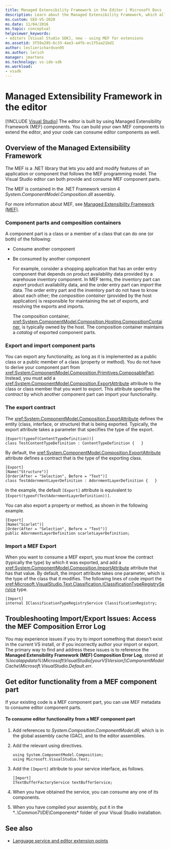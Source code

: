 ```yaml
---
title: Managed Extensibility Framework in the Editor | Microsoft Docs
description: Learn about the Managed Extensibility Framework, which allows you to build your own components to extend the editor in the Visual Studio SDK.
ms.custom: SEO-VS-2020
ms.date: 11/04/2016
ms.topic: conceptual
helpviewer_keywords:
- editors [Visual Studio SDK], new - using MEF for extensions
ms.assetid: 3f59a285-6c33-4ae3-a4fb-ec1f5aa21bd1
author: leslierichardson95
ms.author: lerich
manager: jmartens
ms.technology: vs-ide-sdk
ms.workload:
- vssdk
---
```

# Managed Extensibility Framework in the editor

 [!INCLUDE [Visual Studio](~/includes/applies-to-version/vs-windows-only.md)]
The editor is built by using Managed Extensibility Framework (MEF) components. You can build your own MEF components to extend the editor, and your code can consume editor components as well.

## Overview of the Managed Extensibility Framework
 The MEF is a .NET library that lets you add and modify features of an application or component that follows the MEF programming model. The Visual Studio editor can both provide and consume MEF component parts.

 The MEF is contained in the .NET Framework version 4 *System.ComponentModel.Composition.dll* assembly.

 For more information about MEF, see [Managed Extensibility Framework (MEF)](/dotnet/framework/mef/index).

### Component parts and composition containers
 A component part is a class or a member of a class that can do one (or both) of the following:

- Consume another component

- Be consumed by another component

  For example, consider a shopping application that has an order entry component that depends on product availability data provided by a warehouse inventory component. In MEF terms, the inventory part can *export* product availability data, and the order entry part can *import* the data. The order entry part and the inventory part do not have to know about each other; the *composition container* (provided by the host application) is responsible for maintaining the set of exports, and resolving the exports and imports.

  The composition container, <xref:System.ComponentModel.Composition.Hosting.CompositionContainer>, is typically owned by the host. The composition container maintains a *catalog* of exported component parts.

### Export and import component parts
 You can export any functionality, as long as it is implemented as a public class or a public member of a class (property or method). You do not have to derive your component part from <xref:System.ComponentModel.Composition.Primitives.ComposablePart>. Instead, you must add a <xref:System.ComponentModel.Composition.ExportAttribute> attribute to the class or class member that you want to export. This attribute specifies the *contract* by which another component part can import your functionality.

### The export contract
 The <xref:System.ComponentModel.Composition.ExportAttribute> defines the entity (class, interface, or structure) that is being exported. Typically, the export attribute takes a parameter that specifies the type of the export.

```
[Export(typeof(ContentTypeDefinition))]
class TestContentTypeDefinition : ContentTypeDefinition {   }
```

 By default, the <xref:System.ComponentModel.Composition.ExportAttribute> attribute defines a contract that is the type of the exporting class.

```
[Export]
[Name("Structure")]
[Order(After = "Selection", Before = "Text")]
class TestAdornmentLayerDefinition : AdornmentLayerDefinition {   }
```

 In the example, the default `[Export]` attribute is equivalent to `[Export(typeof(TestAdornmentLayerDefinition))]`.

 You can also export a property or method, as shown in the following example.

```
[Export]
[Name("Scarlet")]
[Order(After = "Selection", Before = "Text")]
public AdornmentLayerDefinition scarletLayerDefinition;
```

### Import a MEF Export
 When you want to consume a MEF export, you must know the contract (typically the type) by which it was exported, and add a <xref:System.ComponentModel.Composition.ImportAttribute> attribute that has that value. By default, the import attribute takes one parameter, which is the type of the class that it modifies. The following lines of code import the <xref:Microsoft.VisualStudio.Text.Classification.IClassificationTypeRegistryService> type.

```
[Import]
internal IClassificationTypeRegistryService ClassificationRegistry;
```
## Troubleshooting Import/Export Issues: Access the MEF Composition Error Log
You may experience issues if you try to import something that doesn't exist in the current VS install, or if you incorrectly author your import or export.  The primary way to find and address these issues is to reference the **Managed Extensibility Framework (MEF) Composition Error Log**, stored at *%localappdata%\Microsoft\VisualStudio[yourVSVersion]\ComponentModelCache\Microsoft.VisualStudio.Default.err*.

## Get editor functionality from a MEF component part
 If your existing code is a MEF component part, you can use MEF metadata to consume editor component parts.

#### To consume editor functionality from a MEF component part

1. Add references to *System.Composition.ComponentModel.dll*, which is in the global assembly cache (GAC), and to the editor assemblies.

2. Add the relevant using directives.

    ```
    using System.ComponentModel.Composition;
    using Microsoft.VisualStudio.Text;
    ```

3. Add the `[Import]` attribute to your service interface, as follows.

    ```
    [Import]
    ITextBufferFactoryService textBufferService;
    ```

4. When you have obtained the service, you can consume any one of its components.

5. When you have compiled your assembly, put it in the *..\Common7\IDE\Components\* folder of your Visual Studio installation.

## See also
- [Language service and editor extension points](../extensibility/language-service-and-editor-extension-points.md)
